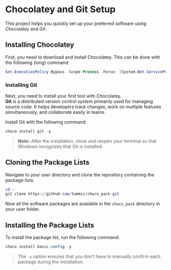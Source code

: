 # Chocolatey and Git Setup

This project helps you quickly set up your preferred software using Chocolatey and Git.

## Installing Chocolatey

First, you need to download and install Chocolatey. This can be done with the following (long) command:

```powershell
Set-ExecutionPolicy Bypass -Scope Process -Force; [System.Net.ServicePointManager]::SecurityProtocol = [System.Net.SecurityProtocolType]::Tls12; iex ((New-Object System.Net.WebClient).DownloadString('https://chocolatey.org/install.ps1'))
```

### Installing Git

Next, you need to install your first tool with Chocolatey.  
**Git** is a distributed version control system primarily used for managing source code. It helps developers track changes, work on multiple features simultaneously, and collaborate easily in teams.

Install Git with the following command:

```powershell
choco install git -y
```

> **Note:** After the installation, close and reopen your terminal so that Windows recognizes that Git is installed.

## Cloning the Package Lists

Navigate to your user directory and clone the repository containing the package lists:

```powershell
cd ~
git clone https://github.com/tommic/choco_pack.git
```

Now all the software packages are available in the `choco_pack` directory in your user folder.

## Installing the Package Lists

To install the package list, run the following command:

```powershell
choco install basic.config -y
```

> The `-y` option ensures that you don’t have to manually confirm each package during the installation.

